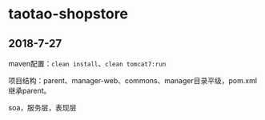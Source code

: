 # taotao-shopstore
## 2018-7-27
maven配置：`clean install`、`clean tomcat7:run`

项目结构：parent、manager-web、commons、manager目录平级，pom.xml继承parent。

soa，服务层，表现层
